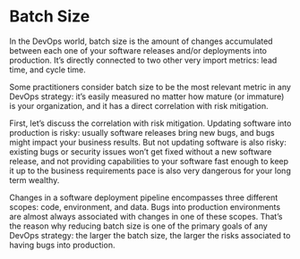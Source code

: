 # Batch Size

In the DevOps world, batch size is the amount of changes accumulated between each one of your software releases and/or deployments into production. It’s directly connected to two other very import metrics: lead time, and cycle time.

Some practitioners consider batch size to be the most relevant metric in any DevOps strategy: it’s easily measured no matter how mature (or immature) is your organization, and it has a direct correlation with risk mitigation.

First, let’s discuss the correlation with risk mitigation. Updating software into production is risky: usually software releases bring new bugs, and bugs might impact your business results. But not updating software is also risky: existing bugs or security issues won’t get fixed without a new software release, and not providing capabilities to your software fast enough to keep it up to the business requirements pace is also very dangerous for your long term wealthy.

Changes in a software deployment pipeline encompasses three different scopes: code, environment, and data. Bugs into production environments are almost always associated with changes in one of these scopes. That’s the reason why reducing batch size is one of the primary goals of any DevOps strategy: the larger the batch size, the larger the risks associated to having bugs into production.
